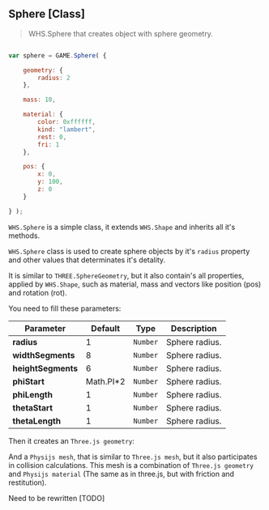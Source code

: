 <h2 class="ws" id="sphere">Sphere [Class]</h2>

> WHS.Sphere that creates object with sphere geometry.

```javascript

var sphere = GAME.Sphere( {

    geometry: {
        radius: 2
    },

    mass: 10,

    material: {
        color: 0xffffff,
        kind: "lambert",
        rest: 0,
        fri: 1
    },

    pos: {
        x: 0,
        y: 100,
        z: 0
    }

} );

```

`WHS.Sphere` is a simple class, it extends `WHS.Shape` and inherits all it's methods.

`WHS.Sphere` class is used to create sphere objects by it's `radius` property and other values that determinates it's detality.

It is similar to `THREE.SphereGeometry`, but it also contain's all properties, applied by `WHS.Shape`, such as material, mass and vectors like position (pos) and rotation (rot).

You need to fill these parameters:

Parameter         |       Default        | Type      | Description |
----------------- | -------------------- | --------- | ----------- |
**radius**        | 1                    | `Number`  | Sphere radius.
**widthSegments** | 8                    | `Number`  | Sphere radius.
**heightSegments**| 6                    | `Number`  | Sphere radius.
**phiStart**      | Math.PI*2            | `Number`  | Sphere radius.
**phiLength**     | 1                    | `Number`  | Sphere radius.
**thetaStart**    | 1                    | `Number`  | Sphere radius.
**thetaLength**   | 1                    | `Number`  | Sphere radius.

Then it creates an `Three.js geometry`:

<script src="https://gist.github.com/sasha240100/df4a83ceb3625ffdb44d.js"></script>

And a `Physijs mesh`, that is similar to `Three.js mesh`, but it also participates in collision calculations. This mesh is a combination of `Three.js geometry` and `Physijs material` (The same as in three.js, but with friction and restitution).

<aside class="warning">Need to be rewritten [TODO]</aside>
